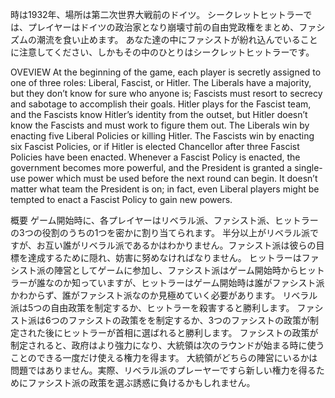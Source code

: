 時は1932年、場所は第二次世界大戦前のドイツ。
シークレットヒットラーでは、プレイヤーはドイツの政治家となり崩壊寸前の自由党政権をまとめ、ファシズムの潮流を食い止めます。
あなた達の中にファシストが紛れ込んでいることに注意してください、しかもその中のひとりはシークレットヒットラーです。

OVEVIEW
At the beginning of the game, each player is secretly assigned to one of three roles: Liberal, Fascist, or Hitler. 
The Liberals have a majority, but they don’t know for sure who anyone is; Fascists must resort to secrecy and sabotage to accomplish their goals. 
Hitler plays for the Fascist team, and the Fascists know Hitler’s identity from the outset, but Hitler doesn’t know the Fascists and must work to figure them out.
The Liberals win by enacting five Liberal Policies or killing Hitler.
The Fascists win by enacting six Fascist Policies, or if Hitler is elected Chancellor after three Fascist Policies have been enacted.
Whenever a Fascist Policy is enacted, the government becomes more powerful, and the President is granted a single-use power which must be used before the next round can begin. 
It doesn’t matter what team the President is on; in fact, even Liberal players might be tempted to enact a Fascist Policy to gain new powers. 

概要
ゲーム開始時に、各プレイヤーはリベラル派、ファシスト派、ヒットラーの3つの役割のうちの1つを密かに割り当てられます。
半分以上がリベラル派ですが、お互い誰がリベラル派であるかはわかりません。ファシスト派は彼らの目標を達成するために隠れ、妨害に努めなければなりません。
ヒットラーはファシスト派の陣営としてゲームに参加し、ファシスト派はゲーム開始時からヒットラーが誰なのか知っていますが、ヒットラーはゲーム開始時は誰がファシスト派かわからず、誰がファシスト派なのか見極めていく必要があります。
リベラル派は5つの自由政策を制定するか、ヒットラーを殺害すると勝利します。
ファシスト派は6つのファシストの政策をを制定するか、3つのファシストの政策が制定された後にヒットラーが首相に選ばれると勝利します。
ファシストの政策が制定されると、政府はより強力になり、大統領は次のラウンドが始まる時に使うことのできる一度だけ使える権力を得ます。
大統領がどちらの陣営にいるかは問題ではありません。実際、リベラル派のプレーヤーですら新しい権力を得るためにファシスト派の政策を選ぶ誘惑に負けるかもしれません。
